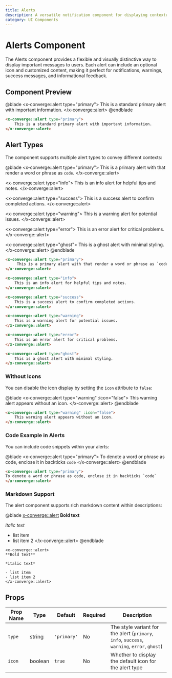 ```yaml
---
title: Alerts
description: A versatile notification component for displaying contextual messages, warnings, or feedback to users
category: UI Components
---
```


# Alerts Component

The Alerts component provides a flexible and visually distinctive way to display important messages to users. Each alert can include an optional icon and customized content, making it perfect for notifications, warnings, success messages, and informational feedback.

## Component Preview

@blade
<x-converge::alert type="primary">
    This is a standard primary alert with important information.
</x-converge::alert>
@endblade

```html
<x-converge::alert type="primary">
    This is a standard primary alert with important information.
</x-converge::alert>
```

## Alert Types

The component supports multiple alert types to convey different contexts:

@blade
<x-converge::alert type="primary">
    This is a primary alert with that render a word or phrase as `code`.
</x-converge::alert>

<x-converge::alert type="info">
    This is an info alert for helpful tips and notes.
</x-converge::alert>

<x-converge::alert type="success">
    This is a success alert to confirm completed actions.
</x-converge::alert>

<x-converge::alert type="warning">
    This is a warning alert for potential issues.
</x-converge::alert>

<x-converge::alert type="error">
    This is an error alert for critical problems.
</x-converge::alert>

<x-converge::alert type="ghost">
    This is a ghost alert with minimal styling.
</x-converge::alert>
@endblade

```html
<x-converge::alert type="primary">
     This is a primary alert with that render a word or phrase as `code`.
</x-converge::alert>

<x-converge::alert type="info">
    This is an info alert for helpful tips and notes.
</x-converge::alert>

<x-converge::alert type="success">
    This is a success alert to confirm completed actions.
</x-converge::alert>

<x-converge::alert type="warning">
    This is a warning alert for potential issues.
</x-converge::alert>

<x-converge::alert type="error">
    This is an error alert for critical problems.
</x-converge::alert>

<x-converge::alert type="ghost">
    This is a ghost alert with minimal styling.
</x-converge::alert>
```

### Without Icons

You can disable the icon display by setting the `icon` attribute to `false`:

@blade
<x-converge::alert type="warning" :icon="false">
    This warning alert appears without an icon.
</x-converge::alert>
@endblade

```html
<x-converge::alert type="warning" :icon="false">
    This warning alert appears without an icon.
</x-converge::alert>
```

### Code Example in Alerts

You can include code snippets within your alerts:

@blade
<x-converge::alert type="primary">
To denote a word or phrase as code, enclose it in backticks `code`
</x-converge::alert>
@endblade

```html
<x-converge::alert type="primary">
To denote a word or phrase as code, enclose it in backticks `code`
</x-converge::alert>
```


### Markdown Support

The alert component supports rich markdown content within descriptions:

@blade
<x-converge::alert>
**Bold text**

*italic text*

- list item
- list item 2
</x-converge::alert>
@endblade

```
<x-converge::alert>
**Bold text**

*italic text*

- list item
- list item 2
</x-converge::alert>
```


## Props

| Prop Name | Type | Default | Required | Description |
|-----------|------|---------|----------|-------------|
| `type` | string | `'primary'` | No | The style variant for the alert (`primary`, `info`, `success`, `warning`, `error`, `ghost`) |
| `icon` | boolean | `true` | No | Whether to display the default icon for the alert type |
